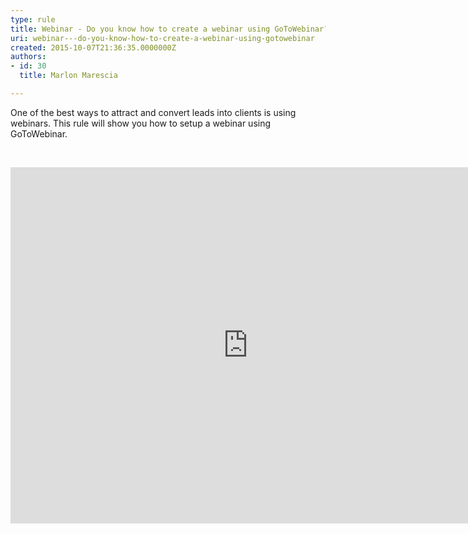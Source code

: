 ```yaml
---
type: rule
title: Webinar - Do you know how to create a webinar using GoToWebinar?
uri: webinar---do-you-know-how-to-create-a-webinar-using-gotowebinar
created: 2015-10-07T21:36:35.0000000Z
authors:
- id: 30
  title: Marlon Marescia

---
```




<span class='intro'> One of the best ways to attract and convert leads into clients is using webinars. This rule will show you how to setup a webinar using GoToWebinar. </span>

<p>&#160;</p><div class="ms-rtestate-read ms-rte-embedcode ms-rte-embedil ms-rtestate-notify s4-wpActive" unselectable="on">
   <iframe width="760" height="570" src="https&#58;//www.youtube.com/embed/PLyPjRYjNxQ?rel=0" frameborder="0"></iframe>&#160;</div><p>​</p>


